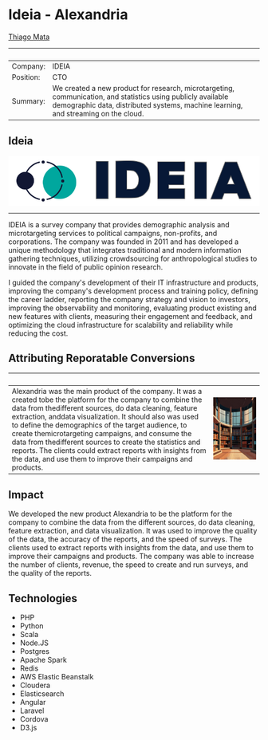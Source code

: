 # Ideia - Alexandria

[Thiago Mata](./README.md)

| &nbsp;    | &nbsp;                                              |
|-----------|-----------------------------------------------------|
| Company:  | IDEIA                                               |
| Position: | CTO                                                 |
| Summary:  | We created a new product for research, microtargeting, communication, and statistics using publicly available demographic data, distributed systems, machine learning, and streaming on the cloud. |

##  Ideia

<div style="background-color: white; display: flex; justify-content: center; align-items: center; height: 100px;">
<img src="./img/ideia.svg" style="height:90px;"/>
</div>

---

IDEIA is a survey company that provides demographic analysis and microtargeting services to political campaigns, non-profits, and corporations. The company was founded in 2011 and has developed a unique methodology that integrates traditional and modern information gathering techniques, utilizing crowdsourcing for anthropological studies to innovate in the field of public opinion research.

I guided the company's development of their IT infrastructure and products, improving the company's development process and training policy, defining the career ladder, reporting the company strategy and vision to investors, improving the observability and monitoring, evaluating product existing and new features with clients, measuring their engagement and feedback, and optimizing the cloud infrastructure for scalability and reliability while reducing the cost.

## Attributing Reporatable Conversions

| &nbsp; | &nbsp; |
|--------|--------|
| Alexandria was the main product of the company. It was a created tobe the platform for the company to combine the data from thedifferent sources, do data cleaning, feature extraction, anddata visualization. It should also was used to define the demographics of the target audience, to create themicrotargeting campaigns, and consume the data from thedifferent sources to create the statistics and reports. The clients could extract reports with insights from the data, and use them to improve their campaigns and products. | <img width="1000px" src="./img/library.jpg"> |

## Impact
 
We developed the new product Alexandria to be the platform for the company to combine the data from the different sources, do data cleaning, feature extraction, and data visualization. It was used to  improve the quality of the data, the accuracy of the reports, and the  speed of surveys. The clients used to extract reports with insights  from the data, and use them to improve their campaigns and products.  The company was able to increase the number of clients, revenue, the speed to create and run surveys, and the quality of the reports.

## Technologies

- PHP
- Python
- Scala
- Node.JS
- Postgres
- Apache Spark
- Redis
- AWS Elastic Beanstalk
- Cloudera
- Elasticsearch
- Angular
- Laravel
- Cordova
- D3.js
